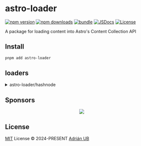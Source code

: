 # astro-loader

[![npm version][npm-version-src]][npm-version-href]
[![npm downloads][npm-downloads-src]][npm-downloads-href]
[![bundle][bundle-src]][bundle-href]
[![JSDocs][jsdocs-src]][jsdocs-href]
[![License][license-src]][license-href]

A package for loading content into Astro's Content Collection API

## Install

```sh
pnpm add astro-loader
```

## loaders

<details>
<summary>astro-loader/hashnode</summary>

### Posts

```ts
import { defineCollection, z } from 'astro:content'

import { HashnodeLoader } from 'astro-loader/hashnode'

const posts = defineCollection({
  loader: HashnodeLoader({
    operation: 'posts',
    publicationHost: 'adrianub.dev/hashnode',
    fields: ['slug', 'title', 'publishedAt', 'subtitle', { coverImage: ['url'], content: ['html', 'markdown'] }],
  }),
  schema: z.object({
    slug: z.string(),
    title: z.string(),
    subtitle: z.string().optional(),
    publishedAt: z.string().transform(date => new Date(date)),
    coverImage: z.object({
      url: z.string().url(),
    }),
    content: z.object({
      html: z.string(),
      markdown: z.string(),
    }),
  }),
})

export const collections = { posts }
```

### Series

```ts
import { defineCollection, z } from 'astro:content'

import { HashnodeLoader } from 'astro-loader/hashnode'

const series = defineCollection({
  loader: HashnodeLoader({
    publicationHost: 'adrianub.dev/hashnode',
    operation: 'seriesList',
    fields: [
      'slug',
      'name',
      'createdAt',
      'coverImage',
      {
        description: ['html', 'markdown'],
      },
      {
        operation: 'posts',
        variables: {
          first: {
            name: 'first',
            required: true,
            value: 20,
            type: 'Int',
          },
        },
        fields: [{
          edges: [{
            node: ['slug', 'title', 'publishedAt', { coverImage: ['url'] }],
          }],
        }],
      },
    ],
  }),
  schema: z.object({
    slug: z.string(),
    name: z.string(),
    createdAt: z.string().transform(date => new Date(date)),
    coverImage: z.string().url(),
    description: z.object({
      html: z.string(),
      markdown: z.string(),
    }),
    posts: z.array(z.object({
      slug: z.string(),
      title: z.string(),
      publishedAt: z.string().transform(date => new Date(date)),
      coverImage: z.object({
        url: z.string().url(),
      }),
    })),
  }),
})

export const collections = { series }
```

### Pages

```ts
import { defineCollection, z } from 'astro:content'

import { HashnodeLoader } from 'astro-loader/hashnode'

const pages = defineCollection({
  loader: HashnodeLoader({
    operation: 'staticPages',
    publicationHost: 'adrianub.dev/hashnode',
    fields: [
      'slug',
      'title',
      {
        content: ['html', 'markdown'],
        ogMetaData: ['image'],
      },
    ],
  }),
  schema: z.object({
    slug: z.string(),
    title: z.string(),
    content: z.object({
      html: z.string(),
      markdown: z.string(),
    }),
    ogMetaData: z.object({
      image: z.string().url(),
    }),
  }),
})

export const collections = { pages }
```

</details>

## Sponsors

<p align="center">
  <a href="https://cdn.jsdelivr.net/gh/adrian-ub/static/sponsors.svg">
    <img src='https://cdn.jsdelivr.net/gh/adrian-ub/static/sponsors.svg'/>
  </a>
</p>

## License

[MIT](./LICENSE) License © 2024-PRESENT [Adrián UB](https://github.com/adrian-ub)

<!-- Badges -->

[npm-version-src]: https://img.shields.io/npm/v/astro-loader?style=flat&colorA=080f12&colorB=1fa669
[npm-version-href]: https://npmjs.com/package/astro-loader
[npm-downloads-src]: https://img.shields.io/npm/dm/astro-loader?style=flat&colorA=080f12&colorB=1fa669
[npm-downloads-href]: https://npmjs.com/package/astro-loader
[bundle-src]: https://img.shields.io/bundlephobia/minzip/astro-loader?style=flat&colorA=080f12&colorB=1fa669&label=minzip
[bundle-href]: https://bundlephobia.com/result?p=astro-loader
[license-src]: https://img.shields.io/github/license/adrian-ub/astro-loader.svg?style=flat&colorA=080f12&colorB=1fa669
[license-href]: https://github.com/adrian-ub/astro-loader/blob/main/LICENSE
[jsdocs-src]: https://img.shields.io/badge/jsdocs-reference-080f12?style=flat&colorA=080f12&colorB=1fa669
[jsdocs-href]: https://www.jsdocs.io/package/astro-loader
